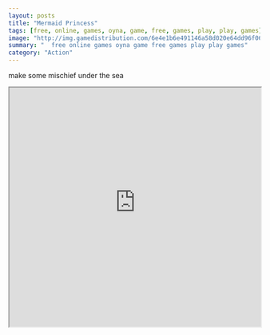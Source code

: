 ```yaml
---
layout: posts
title: "Mermaid Princess"
tags: [free, online, games, oyna, game, free, games, play, play, games]
image: "http://img.gamedistribution.com/6e4e1b6e491146a58d020e64dd96f064.jpg"
summary: "  free online games oyna game free games play play games"
category: "Action"
---
```


make some mischief under the sea

<iframe width="100%" height="480px;" src="http://flash.gamedistribution.com?game=6e4e1b6e491146a58d020e64dd96f064"></iframe>